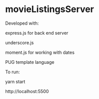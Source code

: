 # movieListingsServer

Developed with:

express.js for back end server

underscore.js

moment.js for working with dates

PUG template language
 
To run:

yarn start

http://localhost:5500
